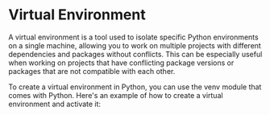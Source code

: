# Virtual Environment

A virtual environment is a tool used to isolate specific Python environments on a single machine, allowing you to work on multiple projects with different dependencies and packages without conflicts. This can be especially useful when working on projects that have conflicting package versions or packages that are not compatible with each other.<br>

To create a virtual environment in Python, you can use the venv module that comes with Python. Here's an example of how to create a virtual environment and activate it:
